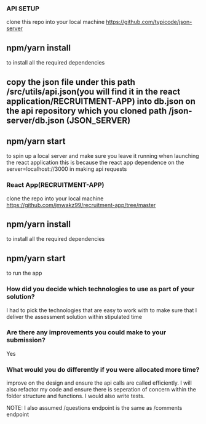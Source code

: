 ### API SETUP
clone this repo into your local machine https://github.com/typicode/json-server 

## npm/yarn install
to install all the required dependencies

## copy the json file under this path /src/utils/api.json(you will find it in the react application/RECRUITMENT-APP) into db.json on the api repository which you cloned path /json-server/db.json (JSON_SERVER)

## npm/yarn start 
to spin up a local server and make sure you leave it running when launching the react application this is because the react app dependence on the server=localhost://3000 in making api requests



### React App(RECRUITMENT-APP)
clone the repo into your local machine https://github.com/jmwakz99/recruitment-app/tree/master


## npm/yarn install
to install all the required dependencies


## npm/yarn start
to run the app




### How did you decide which technologies to use as part of your solution?
I had to pick the technologies that are easy to work with to make sure that I deliver the assessment solution within stipulated time

 


### Are there any improvements you could make to your submission?
Yes

### What would you do differently if you were allocated more time?
improve on the design and ensure the api calls are called efficiently. I will also refactor my code and ensure there is seperation of concern within the folder structure and functions. I would also write tests.




NOTE: I also assumed /questions endpoint is the same as /comments endpoint

